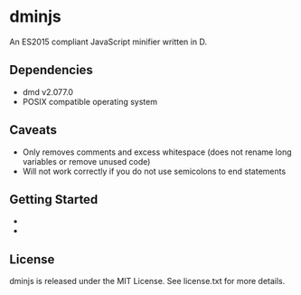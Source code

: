 # dminjs

An ES2015 compliant JavaScript minifier written in D.

## Dependencies

* dmd v2.077.0
* POSIX compatible operating system

## Caveats

* Only removes comments and excess whitespace (does not rename long variables or remove unused code)
* Will not work correctly if you do not use semicolons to end statements

## Getting Started

* 
* 

## License

dminjs is released under the MIT License. See license.txt for more details.